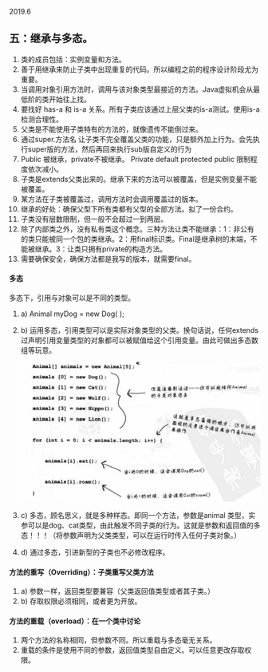 2019.6
## 五：继承与多态。
1.	类的成员包括：实例变量和方法。
2.	善于用继承来防止子类中出现重复的代码。所以编程之前的程序设计阶段尤为重要。
3.	当调用对象引用方法时，调用与该对象类型最接近的方法。Java虚拟机会从最低阶的类开始往上找。
4.	要找好 has-a 和 is-a 关系。所有子类应该通过上层父类的is-a测试。使用is-a检测合理性。
5.	父类是不能使用子类特有的方法的，就像遗传不能倒过来。
6.	通过super.方法名 让子类不完全覆盖父类的功能，只是额外加上行为。会先执行super版的方法，然后再回来执行sub版自定义的行为
7.	Public 被继承，private不被继承。 Private default protected public 限制程度依次减小。
8.	子类是extends父类出来的。继承下来的方法可以被覆盖，但是实例变量不能被覆盖。
9.	某方法在子类被覆盖过，调用方法时会调用覆盖过的版本。
10.	继承的好处：确保父型下所有类都有父型的全部方法。拟了一份合约。
11.	子类没有层数限制，但一般不会超过一到两层。
12.	除了内部类之外，没有私有类这个概念。三种方法让类不能继承：1：非公有的类只能被同一个包的类继承。2：用final标识类。Final是继承树的末端，不能被继承。3：让类只拥有private的构造方法。
13.	需要确保安全，确保方法都是我写的版本，就需要final。

#### 多态
多态下，引用与对象可以是不同的类型。
1. a)	Animal myDog = new Dog( );
1. b)	运用多态，引用类型可以是实际对象类型的父类。换句话说，任何extends过声明引用变量类型的对象都可以被赋值给这个引用变量。由此可做出多态数组等玩意。
   
   ![](7.多态.b.png)

1. c)	多态，顾名思义，就是多种样态。即同一个方法，参数是animal 类型，实参可以是dog、cat类型，由此触发不同子类的行为。这就是参数和返回值的多态！！！（将参数声明为父类类型，可以在运行时传入任何子类对象。）
1. d)	通过多态，引进新型的子类也不必修改程序。


#### 方法的重写（Overriding）：子类重写父类方法
1. a)	参数一样，返回类型要兼容（父类返回值类型或者其子类。）
1. b)	存取权限必须相同，或者更为开放。

#### 方法的重载（overload）：在一个类中讨论

1. 两个方法的名称相同，但参数不同。所以重载与多态毫无关系。  
1. 重载的条件是使用不同的参数，返回值类型自由定义。可以任意更改存取权限。
